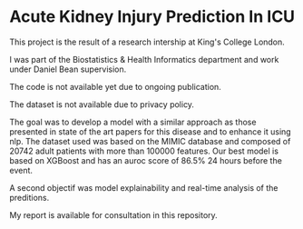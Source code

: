 # Acute Kidney Injury Prediction In ICU

<p>This project is the result of a research intership at King's College London.</p>
<p>I was part of the Biostatistics & Health Informatics department and work under Daniel Bean supervision.</p>
<p>The code is not available yet due to ongoing publication.</p>
<p>The dataset is not available due to privacy policy.</p>
<p>The goal was to develop a model with a similar approach as those presented in state of the art papers for this disease and to enhance it using nlp. 
The dataset used was based on the MIMIC database and composed of 20742 adult patients with more than 100000 features. 
Our best model is based on XGBoost and has an auroc score of 86.5% 24 hours before the event.</p>
<p>A second objectif was model explainability and real-time analysis of the preditions.</p>

<p>My report is available for consultation in this repository.</p>


